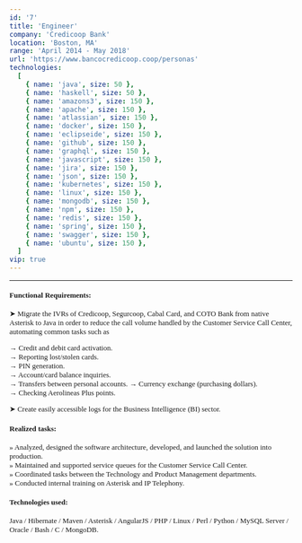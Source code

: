 ```yaml
---
id: '7'
title: 'Engineer'
company: 'Credicoop Bank'
location: 'Boston, MA'
range: 'April 2014 - May 2018'
url: 'https://www.bancocredicoop.coop/personas'
technologies:
  [
    { name: 'java', size: 50 },
    { name: 'haskell', size: 50 },
    { name: 'amazons3', size: 150 },
    { name: 'apache', size: 150 },
    { name: 'atlassian', size: 150 },
    { name: 'docker', size: 150 },
    { name: 'eclipseide', size: 150 },
    { name: 'github', size: 150 },
    { name: 'graphql', size: 150 },
    { name: 'javascript', size: 150 },
    { name: 'jira', size: 150 },
    { name: 'json', size: 150 },
    { name: 'kubernetes', size: 150 },
    { name: 'linux', size: 150 },
    { name: 'mongodb', size: 150 },
    { name: 'npm', size: 150 },
    { name: 'redis', size: 150 },
    { name: 'spring', size: 150 },
    { name: 'swagger', size: 150 },
    { name: 'ubuntu', size: 150 },
  ]
vip: true
---
```


---

<font size = 2 face = "Andale Mono" >

#### Functional Requirements:

➤ Migrate the IVRs of Credicoop, Segurcoop, Cabal Card, and COTO Bank from native Asterisk to Java in order to reduce the call volume handled by the Customer Service Call Center, automating common tasks such as

→ Credit and debit card activation.  
 → Reporting lost/stolen cards.  
 → PIN generation.  
 → Account/card balance inquiries.  
 → Transfers between personal accounts.
→ Currency exchange (purchasing dollars).  
 → Checking Aerolineas Plus points.

➤ Create easily accessible logs for the Business Intelligence (BI) sector.

#### Realized tasks:

» Analyzed, designed the software architecture, developed, and launched the solution into production.  
» Maintained and supported service queues for the Customer Service Call Center.  
» Coordinated tasks between the Technology and Product Management departments.  
» Conducted internal training on Asterisk and IP Telephony.

#### Technologies used:

Java / Hibernate / Maven / Asterisk / AngularJS / PHP / Linux / Perl / Python / MySQL Server / Oracle / Bash / C / MongoDB.

</font>

